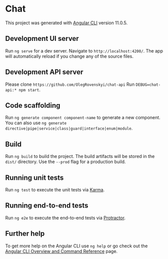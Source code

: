 # Chat

This project was generated with [Angular CLI](https://github.com/angular/angular-cli) version 11.0.5.

## Development UI server

Run `ng serve` for a dev server. Navigate to `http://localhost:4200/`. The app will automatically reload if you change any of the source files.

## Development API server
Please clone `https://github.com/OlegRovenskyi/chat-api`
Run `DEBUG=chat-api:* npm start`.

## Code scaffolding

Run `ng generate component component-name` to generate a new component. You can also use `ng generate directive|pipe|service|class|guard|interface|enum|module`.

## Build

Run `ng build` to build the project. The build artifacts will be stored in the `dist/` directory. Use the `--prod` flag for a production build.

## Running unit tests

Run `ng test` to execute the unit tests via [Karma](https://karma-runner.github.io).

## Running end-to-end tests

Run `ng e2e` to execute the end-to-end tests via [Protractor](http://www.protractortest.org/).

## Further help

To get more help on the Angular CLI use `ng help` or go check out the [Angular CLI Overview and Command Reference](https://angular.io/cli) page.
